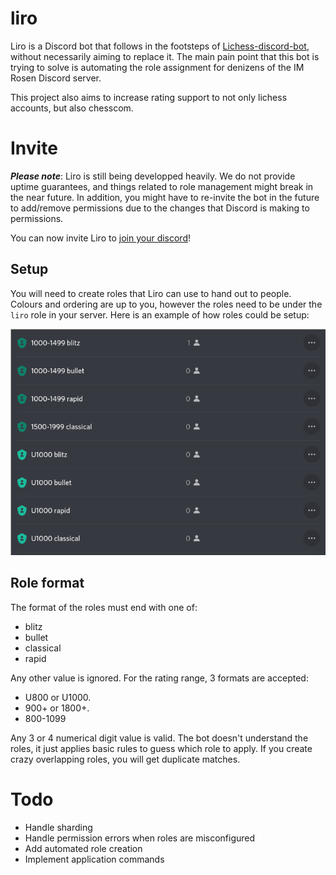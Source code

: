 # liro

Liro is a Discord bot that follows in the footsteps of
[Lichess-discord-bot](https://github.com/tvdhout/Lichess-discord-bot/), without
necessarily aiming to replace it. The main pain point that this bot is trying
to solve is automating the role assignment for denizens of the IM Rosen Discord
server.

This project also aims to increase rating support to not only lichess accounts,
but also chesscom.

# Invite

***Please note***: Liro is still being developped heavily. We do not provide
uptime guarantees, and things related to role management might break in the
near future. In addition, you might have to re-invite the bot in the future to
add/remove permissions due to the changes that Discord is making to
permissions.

You can now invite Liro to [join your discord][invite-link]!

[invite-link]: https://discord.com/api/oauth2/authorize?client_id=878955941595336724&permissions=268438592&redirect_uri=https%3A%2F%2Fliro.wedrop.it%2Foauth&response_type=code&scope=bot%20applications.commands%20messages.read

## Setup

You will need to create roles that Liro can use to hand out to people. Colours
and ordering are up to you, however the roles need to be under the `liro` role
in your server. Here is an example of how roles could be setup:

![Screenshot of sample Discord rating role setup](.images/role-sample.png)

## Role format

The format of the roles must end with one of:

- blitz
- bullet
- classical
- rapid

Any other value is ignored. For the rating range, 3 formats are accepted:

- U800 or U1000.
- 900+ or 1800+.
- 800-1099

Any 3 or 4 numerical digit value is valid. The bot doesn't understand the
roles, it just applies basic rules to guess which role to apply. If you create
crazy overlapping roles, you will get duplicate matches.

# Todo

- Handle sharding
- Handle permission errors when roles are misconfigured
- Add automated role creation
- Implement application commands
